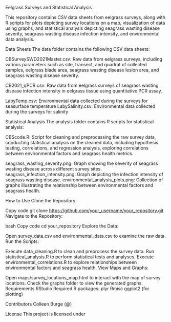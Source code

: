 Eelgrass Surveys and Statistical Analysis

This repository contains CSV data sheets from eelgrass surveys, along with R scripts for plots depicting survey locations on a map, visualization of data using graphs, and statistical analysis depicting seagrass wasting disease severity, seagrass wasting disease infection intensity, and environmental data analysis.

Data Sheets
The data folder contains the following CSV data sheets:

CBSurveySWD2021Master.csv: Raw data from eelgrass surveys, including various parameters such as site, transect, and quadrat of collected samples, eelgrass blade area, seagrass wasting disease lesion area, and seagrass wasting disease severity.

CB2021_qPCR.csv: Raw data from eelgrass surveys of seagrass wasting disease infection intensity in eelgrass tissue using quantitative PCR assay.

LabyTemp.csv: Environmental data collected during the surveys for seasurface temperature 
LabySalinity.csv: Environmental data collected during the surveys for salinity

Statistical Analysis
The analysis folder contains R scripts for statistical analysis:

CBScode.R: Script for cleaning and preprocessing the raw survey data, conducting statistical analysis on the cleaned data, including hypothesis testing, correlations, and regression analysis, exploring correlations between environmental factors and seagrass health metrics.

seagrass_wasting_severity.png: Graph showing the severity of seagrass wasting disease across different survey sites.
seagrass_infection_intensity.png: Graph depicting the infection intensity of seagrass wasting disease.
environmental_analysis_plots.png: Collection of graphs illustrating the relationship between environmental factors and seagrass health.

How to Use
Clone the Repository:

Copy code
git clone https://github.com/your_username/your_repository.git
Navigate to the Repository:

bash
Copy code
cd your_repository
Explore the Data:

Open survey_data.csv and environmental_data.csv to examine the raw data.
Run the Scripts:

Execute data_cleaning.R to clean and preprocess the survey data.
Run statistical_analysis.R to perform statistical tests and analyses.
Execute environmental_correlations.R to explore relationships between environmental factors and seagrass health.
View Maps and Graphs:

Open maps/survey_locations_map.html to interact with the map of survey locations.
Check the graphs folder to view the generated graphs.
Requirements
RStudio
Required R packages:
plyr
Rmisc
ggplot2 (for plotting)

Contributors
Colleen Burge (@)

License
This project is licensed under
